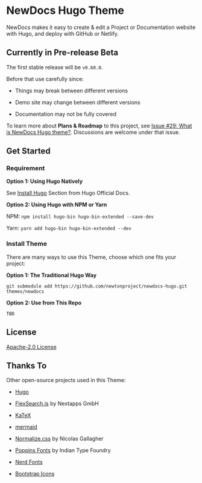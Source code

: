 # NewDocs Hugo Theme

NewDocs makes it easy to create & edit a Project or Documentation website with Hugo, and deploy with GitHub or Netlify.

## Currently in Pre-release Beta

The first stable release will be `v0.60.0`.

Before that use carefully since:

- Things may break between different versions

- Demo site may change between different versions

- Documentation may not be fully covered

To learn more about **Plans & Roadmap** to this project, see [Issue #29: What is NewDocs Hugo theme?](https://github.com/newtonproject/newdocs-hugo/issues/29). Discussions are welcome under that issue.

## Get Started

### Requirement

**Option 1: Using Hugo Natively**

See [Install Hugo](https://gohugo.io/getting-started/quick-start/#step-1-install-hugo) Section from Hugo Official Docs.

**Option 2: Using Hugo with NPM or Yarn**

NPM: `npm install hugo-bin hugo-bin-extended --save-dev`

Yarn: `yarn add hugo-bin hugo-bin-extended --dev`

### Install Theme

There are many ways to use this Theme, choose which one fits your project:

**Option 1: The Traditional Hugo Way**

```
git submodule add https://github.com/newtonproject/newdocs-hugo.git themes/newdocs
```

**Option 2: Use from This Repo**

`TBD`

## License

[Apache-2.0 License](LICENSE)

## Thanks To

Other open-source projects used in this Theme:

- [Hugo](https://gohugo.io/)

- [FlexSearch.js](https://github.com/nextapps-de/flexsearch) by Nextapps GmbH

- [KaTeX](https://katex.org)

- [mermaid](https://github.com/mermaid-js/mermaid)

- [Normalize.css](https://github.com/necolas/normalize.css/) by Nicolas Gallagher

- [Poppins Fonts](https://github.com/itfoundry/poppins) by Indian Type Foundry

- [Nerd Fonts](https://github.com/ryanoasis/nerd-fonts)

- [Bootstrap Icons](https://icons.getbootstrap.com)
